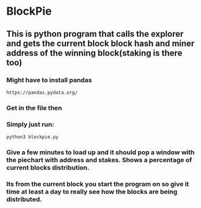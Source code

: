 # BlockPie

## This is python program that calls the explorer and gets the current block block hash and miner address of the winning block(staking is there too)

### Might have to install pandas
`https://pandas.pydata.org/`

### Get in the file then
### Simply just run:
`python3 blockpie.py`

### Give a few minutes to load up and it should pop a window with the piechart with address and stakes. Shows a percentage of current blocks distribution.
### Its from the current block you start the program on so give it time at least a day to really see how the blocks are being distributed.
